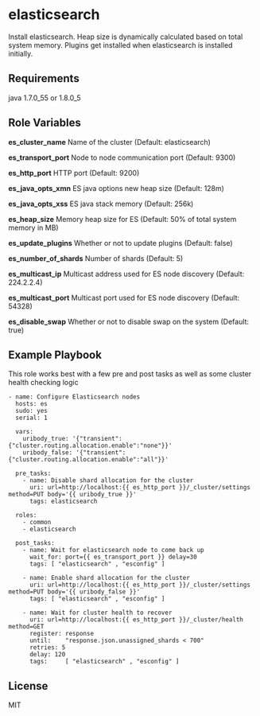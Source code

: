 elasticsearch
========

Install elasticsearch. Heap size is dynamically calculated based on total system memory. Plugins get installed when elasticsearch is installed initially.

Requirements
------------

java 1.7.0_55 or 1.8.0_5

Role Variables
--------------

**es_cluster_name**    Name of the cluster (Default: elasticsearch)

**es_transport_port**  Node to node communication port (Default: 9300)

**es_http_port**       HTTP port (Default: 9200)

**es_java_opts_xmn**   ES java options new heap size (Default: 128m)

**es_java_opts_xss**   ES java stack memory (Default: 256k)

**es_heap_size**        Memory heap size for ES (Default: 50% of total system memory in MB)

**es_update_plugins**   Whether or not to update plugins (Default: false)

**es_number_of_shards**  Number of shards (Default: 5)

**es_multicast_ip**      Multicast address used for ES node discovery (Default: 224.2.2.4)

**es_multicast_port**    Multicast port used for ES node discovery (Default: 54328)

**es_disable_swap**       Whether or not to disable swap on the system (Default: true)


Example Playbook
------------
This role works best with a few pre and post tasks as well as some cluster health checking logic

    - name: Configure Elasticsearch nodes
      hosts: es
      sudo: yes
      serial: 1

      vars:
        uribody_true: '{"transient":{"cluster.routing.allocation.enable":"none"}}'
        uribody_false: '{"transient":{"cluster.routing.allocation.enable":"all"}}'

      pre_tasks:
        - name: Disable shard allocation for the cluster
          uri: url=http://localhost:{{ es_http_port }}/_cluster/settings method=PUT body='{{ uribody_true }}'
          tags: elasticsearch

      roles:
        - common
        - elasticsearch

      post_tasks:
        - name: Wait for elasticsearch node to come back up
          wait_for: port={{ es_transport_port }} delay=30
          tags: [ "elasticsearch" , "esconfig" ]

        - name: Enable shard allocation for the cluster
          uri: url=http://localhost:{{ es_http_port }}/_cluster/settings method=PUT body='{{ uribody_false }}'
          tags: [ "elasticsearch" , "esconfig" ]

        - name: Wait for cluster health to recover
          uri: url=http://localhost:{{ es_http_port }}/_cluster/health method=GET
          register: response
          until:    "response.json.unassigned_shards < 700"
          retries: 5
          delay: 120
          tags:     [ "elasticsearch" , "esconfig" ]


License
-------

MIT